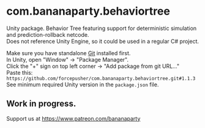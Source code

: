 # com.bananaparty.behaviortree  
  
Unity package. Behavior Tree featuring support for deterministic simulation and prediction-rollback netcode.  
Does not reference Unity Engine, so it could be used in a regular C# project.  
  
Make sure you have standalone [Git](https://git-scm.com/downloads) installed first.  
In Unity, open "Window" -> "Package Manager".  
Click the "+" sign on top left corner -> "Add package from git URL..."  
Paste this: `https://github.com/forcepusher/com.bananaparty.behaviortree.git#1.1.3`  
See minimum required Unity version in the `package.json` file.  
  
## Work in progress.  
Support us at https://www.patreon.com/bananaparty
